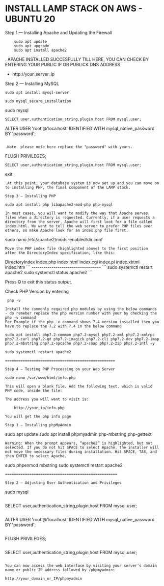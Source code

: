 # INSTALL LAMP STACK ON AWS - UBUNTU 20

Step 1 — Installing Apache and Updating the Firewall
```
	sudo apt update
	sudo apt upgrade
	sudo apt install apache2
```
. APACHE INSTALLED SUCCESFULLY TILL HERE, YOU CAN CHECK BY ENTERING YOUR PUBLIC IP OR PUBLICK DNS ADDRESS 
- http://your_server_ip


Step 2 — Installing MySQL
```
sudo apt install mysql-server
```
```
sudo mysql_secure_installation
```
sudo mysql
```
SELECT user,authentication_string,plugin,host FROM mysql.user;
```
ALTER USER 'root'@'localhost' IDENTIFIED WITH mysql_native_password BY 'password';
```

.Note  please note here replace the "password" with yours.

```
FLUSH PRIVILEGES;
```
SELECT user,authentication_string,plugin,host FROM mysql.user;
```
exit
```
.At this point, your database system is now set up and you can move on to installing PHP, the final component of the LAMP stack.

Step 3 — Installing PHP

```
	sudo apt install php libapache2-mod-php php-mysql
```
In most cases, you will want to modify the way that Apache serves files when a directory is requested. Currently, if a user requests a directory from the server, Apache will first look for a file called index.html. We want to tell the web server to prefer PHP files over others, so make Apache look for an index.php file first.
```
sudo nano /etc/apache2/mods-enabled/dir.conf
```
Move the PHP index file (highlighted above) to the first position after the DirectoryIndex specification, like this:
```
<IfModule mod_dir.c>
	DirectoryIndex index.php index.html index.cgi index.pl index.xhtml index.htm
</IfModule>	
```
-----------------------------------
```
sudo systemctl restart apache2
sudo systemctl status apache2
```

Press Q to exit this status output.
	
Check PHP Version by entering 
```
 php -v
```


	Install the commonly required php modules by using the below commands - do remeber replace the php version number with your by checking the php -v command 
	For Example if the php -v command shows 7.4 version installed then you have to replace the 7.2 with 7.4 in the below command
```
sudo apt install php7.2-common php7.2-mysql php7.2-xml php7.2-xmlrpc php7.2-curl php7.2-gd php7.2-imagick php7.2-cli php7.2-dev php7.2-imap php7.2-mbstring php7.2-opcache php7.2-soap php7.2-zip php7.2-intl -y
```
	sudo systemctl restart apache2
```
==================================================
	
Step 4 — Testing PHP Processing on your Web Server
```
	sudo nano /var/www/html/info.php
```	
This will open a blank file. Add the following text, which is valid PHP code, inside the file:

```
<?php
phpinfo();
?>

```	
The address you will want to visit is:

	http://your_ip/info.php

You will get the php info page

Step 1 — Installing phpMyAdmin
```
sudo apt update
sudo apt install phpmyadmin php-mbstring php-gettext
```
Warning: When the prompt appears, “apache2” is highlighted, but not selected. If you do not hit SPACE to select Apache, the installer will not move the necessary files during installation. Hit SPACE, TAB, and then ENTER to select Apache.
```
sudo phpenmod mbstring
sudo systemctl restart apache2
```
===================================================
  
Step 2 — Adjusting User Authentication and Privileges
```
  sudo mysql
```
```
SELECT user,authentication_string,plugin,host FROM mysql.user;
```
```
ALTER USER 'root'@'localhost' IDENTIFIED WITH mysql_native_password BY 'password';
```
```
FLUSH PRIVILEGES;

```
```
SELECT user,authentication_string,plugin,host FROM mysql.user;
```

You can now access the web interface by visiting your server’s domain name or public IP address followed by /phpmyadmin:

http://your_domain_or_IP/phpmyadmin


	

